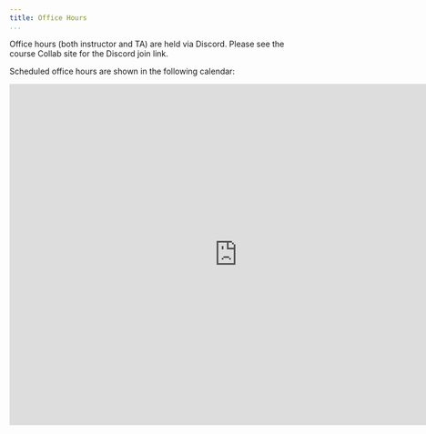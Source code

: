 ```yaml
---
title: Office Hours
...
```



Office hours (both instructor and TA) are held via Discord.
Please see the course Collab site for the Discord join link.

Scheduled office hours are shown in the following calendar:

<iframe src="https://calendar.google.com/calendar/embed?src=c_abkg3o14ne10lkk9s1ajqa07sk%40group.calendar.google.com&ctz=America%2FNew_York&amp;color=%23C0CA33&amp;showPrint=0&amp;showCalendars=0&amp;mode=WEEK" style="border: 0" width="800" height="600" frameborder="0" scrolling="no"></iframe>

